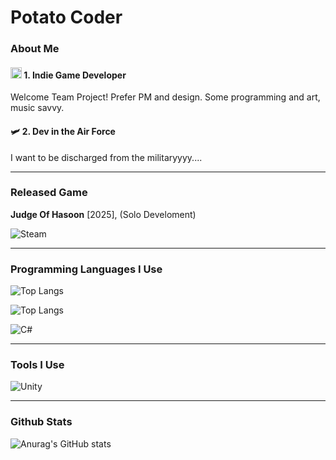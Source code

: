 # Potato Coder

### About Me

#### <img src="https://raw.githubusercontent.com/Tarikul-Islam-Anik/Animated-Fluent-Emojis/master/Emojis/Smilies/Star-Struck.png" alt="Star-Struck" width="18" height="18" /> 1. **Indie Game Developer**  
Welcome Team Project!
Prefer PM and design. Some programming and art, music savvy.

#### 🛩️ 2. **Dev in the Air Force**  
I want to be discharged from the militaryyyy....

---

### Released Game

**Judge Of Hasoon** [2025], (Solo Develoment)

![Steam](https://img.shields.io/badge/steam-%23000000.svg?style=for-the-badge&logo=steam&logoColor=white)

---

### Programming Languages I Use

![Top Langs](https://github-readme-stats.vercel.app/api/top-langs/?username=XOOWAAN&layout=tokyonight)

![Top Langs](https://github-readme-stats.vercel.app/api/top-langs/?username=XOOWAAN&layout=Demo&theme=merko)

![C#](https://img.shields.io/badge/C%23-239120.svg?&style=for-the-badge&logo=c-sharp&logoColor=white)

---

### Tools I Use

![Unity](https://img.shields.io/badge/unity-%23000000.svg?style=for-the-badge&logo=unity&logoColor=white)

---

### Github Stats

![Anurag's GitHub stats](https://github-readme-stats-sigma-five.vercel.app/api?username=XOOWAAN&show_icons=true&theme=midnight-purple)
